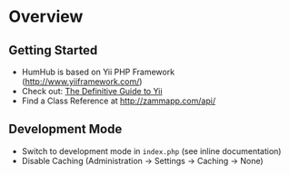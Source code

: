 Overview
========

## Getting Started

- HumHub is based on Yii PHP Framework (http://www.yiiframework.com/)
- Check out: [The Definitive Guide to Yii](http://www.yiiframework.com/doc/guide/) 
- Find a Class Reference at http://zammapp.com/api/

## Development Mode

- Switch to development mode in ``index.php`` (see inline documentation)
- Disable Caching (Administration -> Settings -> Caching -> None)
